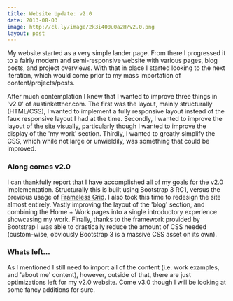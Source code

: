 ```yaml
---
title: Website Update: v2.0
date: 2013-08-03
image: http://cl.ly/image/2k3i400u0a2H/v2.0.png
layout: post
---
```


My website started as a very simple lander page. From there I progressed it to a fairly modern and semi-responsive website with various pages, blog posts, and project overviews. With that in place I started looking to the next iteration, which would come prior to my mass importation of content/projects/posts.

After much contemplation I knew that I wanted to improve three things in 'v2.0' of austinkettner.com. The first was the layout, mainly structurally (HTML/CSS), I wanted to implement a fully responsive layout instead of the faux responsive layout I had at the time. Secondly, I wanted to improve the layout of the site visually, particularly though I wanted to improve the display of the 'my work' section. Thirdly, I wanted to greatly simplify the CSS, which while not large or unwieldily, was something that could be improved.

### Along comes v2.0
I can thankfully report that I have accomplished all of my goals for the v2.0 implementation. Structurally this is built using Bootstrap 3 RC1, versus the previous usage of [Frameless Grid](http://framelessgrid.com/). I also took this time to redesign the site almost entirely. Vastly improving the layout of the 'blog' section, and combining the Home + Work pages into a single introductory experience showcasing my work. Finally, thanks to the framework provided by Bootstrap I was able to drastically reduce the amount of CSS needed (custom-wise, obviously Bootstrap 3 is a massive CSS asset on its own).

### Whats left…
As I mentioned I still need to import all of the content (i.e. work examples, and 'about me' content), however, outside of that, there are just optimizations left for my v2.0 website. Come v3.0 though I will be looking at some fancy additions for sure.
